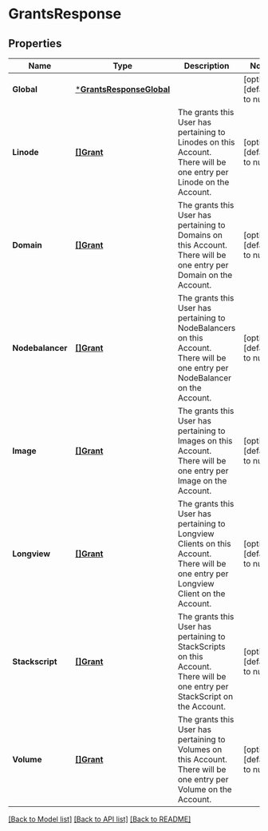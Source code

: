 # GrantsResponse

## Properties
Name | Type | Description | Notes
------------ | ------------- | ------------- | -------------
**Global** | [***GrantsResponseGlobal**](GrantsResponse_global.md) |  | [optional] [default to null]
**Linode** | [**[]Grant**](Grant.md) | The grants this User has pertaining to Linodes on this Account. There will be one entry per Linode on the Account.  | [optional] [default to null]
**Domain** | [**[]Grant**](Grant.md) | The grants this User has pertaining to Domains on this Account. There will be one entry per Domain on the Account.  | [optional] [default to null]
**Nodebalancer** | [**[]Grant**](Grant.md) | The grants this User has pertaining to NodeBalancers on this Account. There will be one entry per NodeBalancer on the Account.  | [optional] [default to null]
**Image** | [**[]Grant**](Grant.md) | The grants this User has pertaining to Images on this Account. There will be one entry per Image on the Account.  | [optional] [default to null]
**Longview** | [**[]Grant**](Grant.md) | The grants this User has pertaining to Longview Clients on this Account. There will be one entry per Longview Client on the Account.  | [optional] [default to null]
**Stackscript** | [**[]Grant**](Grant.md) | The grants this User has pertaining to StackScripts on this Account.  There will be one entry per StackScript on the Account.  | [optional] [default to null]
**Volume** | [**[]Grant**](Grant.md) | The grants this User has pertaining to Volumes on this Account. There will be one entry per Volume on the Account.  | [optional] [default to null]

[[Back to Model list]](../README.md#documentation-for-models) [[Back to API list]](../README.md#documentation-for-api-endpoints) [[Back to README]](../README.md)

